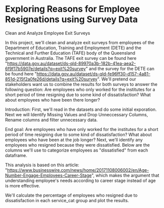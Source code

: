 # Exploring Reasons for Employee Resignations using Survey Data

Clean and Analyze Employee Exit Surveys

In this project, we'll clean and analyze exit surveys from employees of the Department of Education, Training and Employment (DETE) and the Technical and Further Education (TAFE) body of the Queensland government in Australia. The TAFE exit survey can be found here "https://data.gov.au/dataset/ds-qld-89970a3b-182b-41ea-aea2-6f9f17b5907e/details?q=exit%20survey" and the survey for the DETE can be found here "https://data.gov.au/dataset/ds-qld-fe96ff30-d157-4a81-851d-215f2a0fe26d/details?q=exit%20survey".
We'll pretend our stakeholders want us to combine the results for both surveys to answer the following question:
Are employees who only worked for the institutes for a short period of time resigning due to some kind of dissatisfaction? What about employees who have been there longer?

Introduction:
First, we'll read in the datasets and do some initial exporation.
Next we will Identify Missing Values and Drop Unneccessary Columns, Rename columns and filter unnecessary data.

End goal: Are employees who have only worked for the institutes for a short period of time resigning due to some kind of dissatisfaction? What about employees who have been at the job longer? Next, we'll identify any employees who resigned because they were dissatisfied. Below are the columns we'll use to categorize employees as "dissatisfied" from each dataframe.

This analysis is based on this article: "https://www.businesswire.com/news/home/20171108006002/en/Age-Number-Engage-Employees-Career-Stage", which makes the argument that understanding employee's needs according to career stage instead of age is more effective.

We'll calculate the percentage of employees who resigned due to dissatisfaction in each service_cat group and plot the results.


